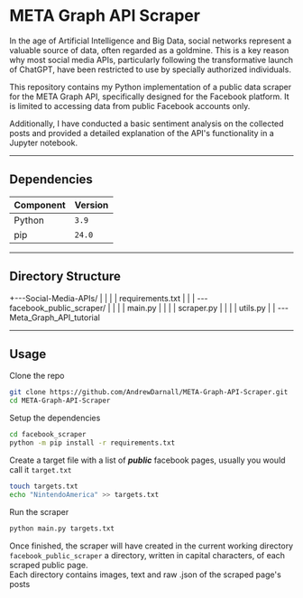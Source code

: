 # META Graph API Scraper

In the age of Artificial Intelligence and Big Data, social networks represent a valuable source of data, often regarded as a goldmine. This is a key reason why most social media APIs, particularly following the transformative launch of ChatGPT, have been restricted to use by specially authorized individuals.

This repository contains my Python implementation of a public data scraper for the META Graph API, specifically designed for the Facebook platform. It is limited to accessing data from public Facebook accounts only.

Additionally, I have conducted a basic sentiment analysis on the collected posts and provided a detailed explanation of the API's functionality in a Jupyter notebook.

------

## Dependencies

| Component | Version |
------------|----------
| Python    | `3.9`   |
| pip       | `24.0`  |

------

## Directory Structure

+---Social-Media-APIs/
|   |
|   |   requirements.txt
|   |
|   \---facebook_public_scraper/
|       |
|       |   main.py
|       |
|       |   scraper.py
|       |
|       |   utils.py
|
|
\---Meta_Graph_API_tutorial

------

## Usage

Clone the repo

```bash
git clone https://github.com/AndrewDarnall/META-Graph-API-Scraper.git
cd META-Graph-API-Scraper
```

Setup the dependencies

```bash
cd facebook_scraper
python -m pip install -r requirements.txt
```

Create a target file with a list of <i><b>public</b></i> facebook pages, usually you would call it `target.txt`

```bash
touch targets.txt
echo "NintendoAmerica" >> targets.txt
```

Run the scraper

```bash
python main.py targets.txt
```

Once finished, the scraper will have created in the current working directory `facebook_public_scraper` a directory, written in 
capital characters, of each scraped public page. <br>
Each directory contains images, text and raw .json of the scraped page's posts